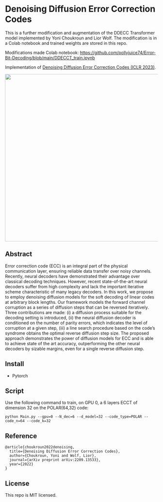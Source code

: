 # Denoising Diffusion Error Correction Codes

This is a further modification and augmentation of the DDECC Transformer model implemented by Yoni Choukroun and Lior Wolf. The modification is in a Colab notebook and trained weights are stored in this repo. 

Modifications made Colab notebook: https://github.com/pollyjuice74/Error-Bit-Decoding/blob/main/DDECCT_train.ipynb 

Implementation of [Denoising Diffusion Error Correction Codes (ICLR 2023)](https://arxiv.org/abs/2209.13533).

<p align="center">
<img src="Codes_DB/illust_ddecc2.PNG" width="550px">
</p>

## Abstract
Error correction code (ECC) is an integral part of the physical communication
layer, ensuring reliable data transfer over noisy channels. Recently, neural decoders have demonstrated their advantage over classical decoding techniques.
However, recent state-of-the-art neural decoders suffer from high complexity and
lack the important iterative scheme characteristic of many legacy decoders. In this
work, we propose to employ denoising diffusion models for the soft decoding of
linear codes at arbitrary block lengths. Our framework models the forward channel corruption as a series of diffusion steps that can be reversed iteratively. Three
contributions are made: (i) a diffusion process suitable for the decoding setting is
introduced, (ii) the neural diffusion decoder is conditioned on the number of parity errors, which indicates the level of corruption at a given step, (iii) a line search
procedure based on the code’s syndrome obtains the optimal reverse diffusion step
size. The proposed approach demonstrates the power of diffusion models for ECC
and is able to achieve state of the art accuracy, outperforming the other neural decoders by sizable margins, even for a single reverse diffusion step.


## Install
- Pytorch

## Script
Use the following command to train, on GPU 0, a 6 layers ECCT of dimension 32 on the POLAR(64,32) code:

`python Main.py --gpu=0 --N_dec=6 --d_model=32 --code_type=POLAR --code_n=64 --code_k=32`
      
## Reference
    @article{choukroun2022denoising,
      title={Denoising Diffusion Error Correction Codes},
      author={Choukroun, Yoni and Wolf, Lior},
      journal={arXiv preprint arXiv:2209.13533},
      year={2022}
    }

## License
This repo is MIT licensed.
